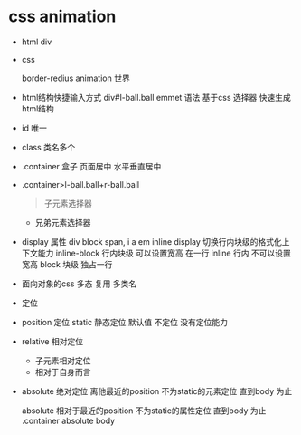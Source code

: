 # css animation

- html
  div


- css
  
  border-redius
  animation 世界


- html结构快捷输入方式
  div#l-ball.ball emmet 语法  基于css 选择器  快速生成html结构
- id 唯一
- class 类名多个
- .container
  盒子 页面居中
  水平垂直居中
- .container>l-ball.ball+r-ball.ball
  > 子元素选择器
  + 兄弟元素选择器


- display  属性
  div block
  span, i a em  inline
  display 切换行内块级的格式化上下文能力
  inline-block 行内块级 可以设置宽高 在一行
  inline 行内 不可以设置宽高
  block 块级 独占一行

- 面向对象的css 
  多态
  复用 多类名
- 定位
 - position 定位
   static 静态定位 默认值 不定位 没有定位能力
 - relative 相对定位
     - 子元素相对定位 
     - 相对于自身而言
 - absolute 绝对定位
   离他最近的position 不为static的元素定位
   直到body 为止

   absolute 相对于最近的position 不为static的属性定位
   直到body 为止
   .container absolute body
